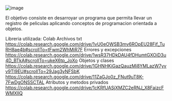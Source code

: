 ![image](https://github.com/user-attachments/assets/99d17042-45ae-4dda-beaa-bb3257d434ce)

El objetivo consiste en desarroyar un programa que permita llevar un registro de peliculas aplicando conceptos de programacion orientada a objetos.

Libreria utilizada:
Colab Archivos txt https://colab.research.google.com/drive/1vU0eOWSB3mv6ROpEU28Fif_TuRH8ae4b#scrollTo=tFwm2WhMiR7F
Errores y excepciones https://colab.research.google.com/drive/1wsR37HDkDAU4fDHumtGXOiD3u4D_BTkA#scrollTo=ukeX6tp_JoXo
Objetos y clases https://colab.research.google.com/drive/1GHNHKiGazQauzMi8YMLazW7yvv9Tl9EU#scrollTo=29Jag3yNFSbK 
https://colab.research.google.com/drive/11ZaGJo0z_FNut9uT8K-7FwDgONSSCTAL
Atributos y metodos privados https://colab.research.google.com/drive/1cKRfUASjXMZC2eRNJ_X8FaizcFWMXllQ
